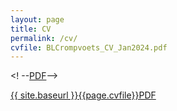 ```yaml
---
layout: page
title: CV
permalink: /cv/
cvfile: BLCrompvoets_CV_Jan2024.pdf
---
```

<! --<a href="{{ site.baseurl }}/BLCrompvoets_CV_Jan2024.pdf" target="_blank">PDF</a>-->

<a href="{{ site.baseurl }}{{page.cvfile}}" target="_blank">{{ site.baseurl }}{{page.cvfile}}PDF</a>
